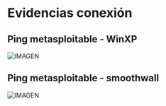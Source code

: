 # Evidencias conexión
## Ping metasploitable - WinXP 
  ![IMAGEN](https://raw.githubusercontent.com/DaaGeney/Laboratorio1-Ciber/master/Evidencia%20Metasploitable/Conexiones/Ping%20metasploible%20-%20windows%20.png)
## Ping metasploitable - smoothwall
  ![IMAGEN](https://raw.githubusercontent.com/DaaGeney/Laboratorio1-Ciber/master/Evidencia%20Metasploitable/Conexiones/Ping%20metasploible%20-%20smoothwall.png)

